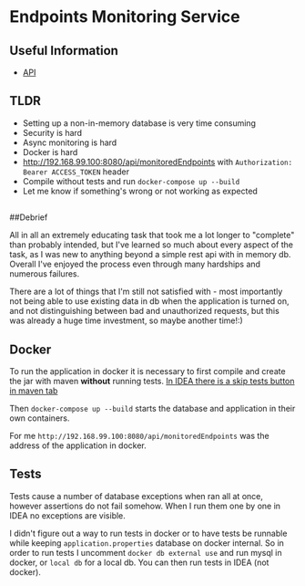 Endpoints Monitoring Service
==
Useful Information
--
- [API](./doc/api.md)

##
## TLDR
- Setting up a non-in-memory database is very time consuming
- Security is hard
- Async monitoring is hard
- Docker is hard
- http://192.168.99.100:8080/api/monitoredEndpoints with `Authorization: Bearer ACCESS_TOKEN` header
- Compile without tests and run `docker-compose up --build`
- Let me know if something's wrong or not working as expected
##
##Debrief

All in all an extremely educating task that took me a lot longer to "complete" than probably intended, but I've learned so much about every aspect of the task, as I was new to anything beyond a simple rest api with in memory db. Overall I've enjoyed the process even through many hardships and numerous failures.

There are a lot of things that I'm still not satisfied with - most importantly not being able to use existing data in db when the application is turned on, and not distinguishing between bad and unauthorized requests, but this was already a huge time investment, so maybe another time!:)
## 
## Docker
To run the application in docker it is necessary to first compile and create the jar with maven **without** running tests. [In IDEA there is a skip tests button in maven tab](https://stackoverflow.com/a/32006543)

Then `docker-compose up --build` starts the database and application in their own containers.

For me `http://192.168.99.100:8080/api/monitoredEndpoints` was the address of the application in docker.
##
## Tests
Tests cause a number of database exceptions when ran all at once, however assertions do not fail somehow. When I run them one by one in IDEA no exceptions are visible.

I didn't figure out a way to run tests in docker or to have tests be runnable while keeping `application.properties` database on docker internal. So in order to run tests I uncomment `docker db external use` and run mysql in docker, or `local db` for a local db. You can then run tests in IDEA (not docker).
